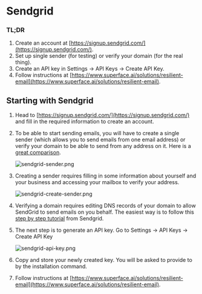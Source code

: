 # Sendgrid

### TL;DR

1. Create an account at [https://signup.sendgrid.com/](https://signup.sendgrid.com/).
2. Set up single sender (for testing) or verify your domain (for the real thing).
3. Create an API key in Settings → API Keys → Create API Key.
4. Follow instructions at [https://www.superface.ai/solutions/resilient-email](https://www.superface.ai/solutions/resilient-email).

## Starting with Sendgrid

1. Head to [https://signup.sendgrid.com/](https://signup.sendgrid.com/) and fill in the required information to create an account.
2. To be able to start sending emails, you will have to create a single sender (which allows you to send emails from one email address) or verify your domain to be able to send from any address on it. Here is a [great comparison](https://docs.sendgrid.com/for-developers/sending-email/sender-identity).

   ![sendgrid-sender.png](/img/tutorials/getting-api-keys/sendgrid-sender.png)

3. Creating a sender requires filling in some information about yourself and your business and accessing your mailbox to verify your address.

   ![sendgrid-create-sender.png](/img/tutorials/getting-api-keys/sendgrid-create-sender.png)

4. Verifying a domain requires editing DNS records of your domain to allow SendGrid to send emails on you behalf. The easiest way is to follow this [step by step tutorial](https://docs.sendgrid.com/ui/account-and-settings/how-to-set-up-domain-authentication) from Sendgrid.
5. The next step is to generate an API key. Go to Settings → API Keys → Create API Key

   ![sendgrid-api-key.png](/img/tutorials/getting-api-keys/sendgrid-api-key.png)

6. Copy and store your newly created key. You will be asked to provide to by the installation command.
7. Follow instructions at [https://www.superface.ai/solutions/resilient-email](https://www.superface.ai/solutions/resilient-email).
